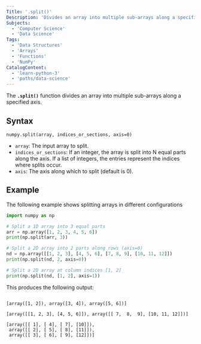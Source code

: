 ```yaml
---
Title: '.split()'
Description: 'Divides an array into multiple sub-arrays along a specified axis.'
Subjects:
  - 'Computer Science'
  - 'Data Science'
Tags:
  - 'Data Structures'
  - 'Arrays'
  - 'Functions'
  - 'NumPy'
CatalogContent:
  - 'learn-python-3'
  - 'paths/data-science'
---
```


The **`.split()`** function divides an array into multiple sub-arrays along a specified axis.

## Syntax

```pseudo
numpy.split(array, indices_or_sections, axis=0)
```

- `array`: The input array to split.
- `indices_or_sections`: If an integer, the array is split into N equal parts along the axis. If a list of integers, the entries represent the indices where splits occur.
- `axis`: The axis along which to split (default is 0).

## Example

The following example shows splitting arrays in different configurations

```py
import numpy as np

# Split a 1D array into 3 equal parts
arr = np.array([1, 2, 3, 4, 5, 6])
print(np.split(arr, 3))

# Split a 2D array into 2 parts along rows (axis=0)
nd = np.array([[1, 2, 3], [4, 5, 6], [7, 8, 9], [10, 11, 12]])
print(np.split(nd, 2, axis=0))

# Split a 2D array at column indices [1, 2]
print(np.split(nd, [1, 2], axis=1))
```

This produces the following output:

```shell

[array([1, 2]), array([3, 4]), array([5, 6])]

[array([[1, 2, 3], [4, 5, 6]]), array([[ 7,  8,  9], [10, 11, 12]])]

[array([[ 1], [ 4], [ 7], [10]]),
 array([[ 2], [ 5], [ 8], [11]]),
 array([[ 3], [ 6], [ 9], [12]])]
```
